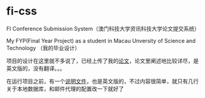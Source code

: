 # fi-css
 FI Conference Submission System（澳门科技大学资讯科技大学论文提交系统）

My FYP(Final Year Project) as a student in Macau Unversity of Science and Technology （我的毕业设计）



项目的设计在这里就不多说了，已经上传了我的[论文](https://github.com/lihanxiang/fi-css/blob/master/LiHanXiang_ConSys_zql.pdf)，论文里阐述地比较详尽，是英文版的，没有翻译。。。



在运行项目之前，有一个[说明文件](https://github.com/lihanxiang/fi-css/blob/master/README-properties.pdf)，也是英文版的，不过内容很简单，就只有几行关于本地数据库，和邮件代理的配置改一下就好了